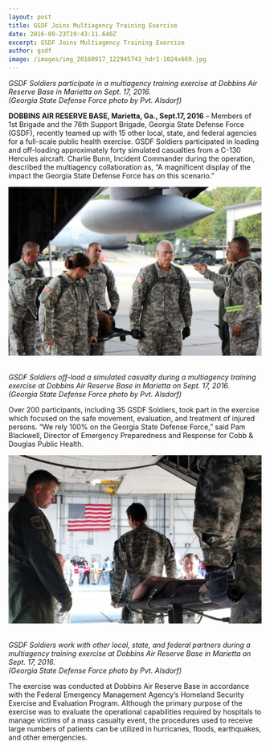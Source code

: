 ```yaml
---
layout: post
title: GSDF Joins Multiagency Training Exercise
date: 2016-09-23T19:43:11.640Z
excerpt: GSDF Joins Multiagency Training Exercise
author: gsdf
image: /images/img_20160917_122945743_hdr1-1024x669.jpg
---
```

*GSDF Soldiers participate in a multiagency training exercise at Dobbins Air Reserve Base in Marietta on Sept. 17, 2016.*\
*(Georgia State Defense Force photo by Pvt. Alsdorf)*

**DOBBINS AIR RESERVE BASE, Marietta, Ga., Sept.17, 2016** – Members of 1st Brigade and the 76th Support Brigade, Georgia State Defense Force (GSDF), recently teamed up with 15 other local, state, and federal agencies for a full-scale public health exercise. GSDF Soldiers participated in loading and off-loading approximately forty simulated casualties from a C-130 Hercules aircraft. Charlie Bunn, Incident Commander during the operation, described the multiagency collaboration as, “A magnificent display of the impact the Georgia State Defense Force has on this scenario.”

![GSDF Soldiers off-load a simulated casualty during a multiagency training exercise at Dobbins Air Reserve Base in Marietta on Sept. 17, 2016. (Georgia State Defense Force photo by Pvt. Alsdorf)](/images/img_0196-1024x682.jpg)

\
*GSDF Soldiers off-load a simulated casualty during a multiagency training exercise at Dobbins Air Reserve Base in Marietta on Sept. 17, 2016.<br />(Georgia State Defense Force photo by Pvt. Alsdorf)*

Over 200 participants, including 35 GSDF Soldiers, took part in the exercise which focused on the safe movement, evaluation, and treatment of injured persons. “We rely 100% on the Georgia State Defense Force,” said Pam Blackwell, Director of Emergency Preparedness and Response for Cobb &amp; Douglas Public Health.

![GSDF Soldiers work with other local, state, and federal partners during a multiagency training exercise at Dobbins Air Reserve Base in Marietta on Sept. 17, 2016. (Georgia State Defense Force photo by Pvt. Alsdorf)](/images/img_20160053-1024x682.jpg)

\
*GSDF Soldiers work with other local, state, and federal partners during a multiagency training exercise at Dobbins Air Reserve Base in Marietta on Sept. 17, 2016.<br />(Georgia State Defense Force photo by Pvt. Alsdorf)*

The exercise was conducted at Dobbins Air Reserve Base in accordance with the Federal Emergency Management Agency’s Homeland Security Exercise and Evaluation Program. Although the primary purpose of the exercise was to evaluate the operational capabilities required by hospitals to manage victims of a mass casualty event, the procedures used to receive large numbers of patients can be utilized in hurricanes, floods, earthquakes, and other emergencies.